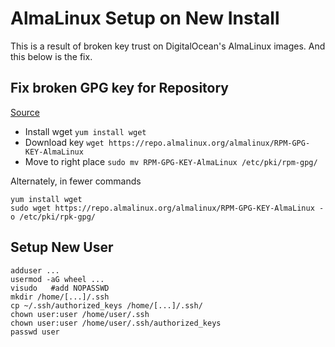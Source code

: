# AlmaLinux Setup on New Install

This is a result of broken key trust on DigitalOcean's AlmaLinux images. And this below is the fix.

## Fix broken GPG key for Repository
[Source](https://serverfault.com/questions/1144827/alma-linux-8-update-fails-for-any-package-with-gpg-keys-check-fail)

- Install wget `yum install wget`
- Download key `wget https://repo.almalinux.org/almalinux/RPM-GPG-KEY-AlmaLinux`
- Move to right place `sudo mv RPM-GPG-KEY-AlmaLinux /etc/pki/rpm-gpg/`

Alternately, in fewer commands 
```
yum install wget
sudo wget https://repo.almalinux.org/almalinux/RPM-GPG-KEY-AlmaLinux -o /etc/pki/rpk-gpg/
```

## Setup New User

```
adduser ...
usermod -aG wheel ...
visudo   #add NOPASSWD
mkdir /home/[...]/.ssh
cp ~/.ssh/authorized_keys /home/[...]/.ssh/
chown user:user /home/user/.ssh
chown user:user /home/user/.ssh/authorized_keys
passwd user
```
